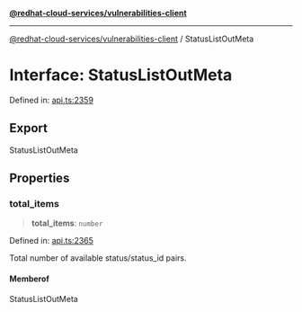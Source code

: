 [**@redhat-cloud-services/vulnerabilities-client**](../README.md)

***

[@redhat-cloud-services/vulnerabilities-client](../globals.md) / StatusListOutMeta

# Interface: StatusListOutMeta

Defined in: [api.ts:2359](https://github.com/charlesmulder/javascript-clients/blob/main/packages/vulnerabilities/git-api/api.ts#L2359)

## Export

StatusListOutMeta

## Properties

### total\_items

> **total\_items**: `number`

Defined in: [api.ts:2365](https://github.com/charlesmulder/javascript-clients/blob/main/packages/vulnerabilities/git-api/api.ts#L2365)

Total number of available status/status_id pairs.

#### Memberof

StatusListOutMeta
